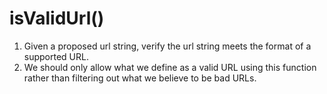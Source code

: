 isValidUrl()
===============
1. Given a proposed url string, verify the url string meets the format of a supported URL.
2. We should only allow what we define as a valid URL using this function rather than filtering out what we believe to be bad URLs.

